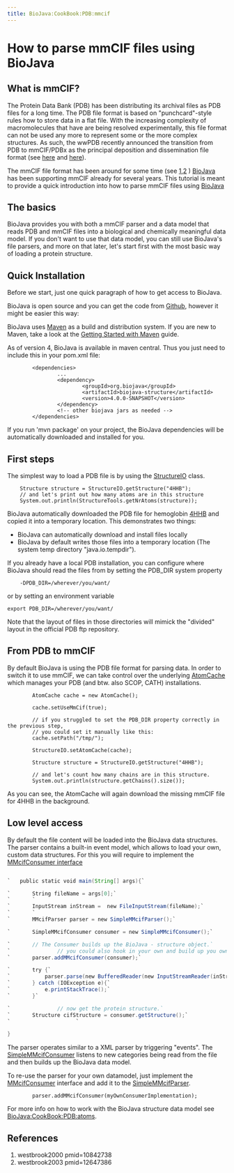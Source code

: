 ```yaml
---
title: BioJava:CookBook:PDB:mmcif
---
```


How to parse mmCIF files using BioJava
======================================

What is mmCIF?
--------------

The Protein Data Bank (PDB) has been distributing its archival files as
PDB files for a long time. The PDB file format is based on
"punchcard"-style rules how to store data in a flat file. With the
increasing complexity of macromolecules that have are being resolved
experimentally, this file format can not be used any more to represent
some or the more complex structures. As such, the wwPDB recently
announced the transition from PDB to mmCIF/PDBx as the principal
deposition and dissemination file format (see
[here](http://www.wwpdb.org/news/news_2013.html#22-May-2013) and
[here](http://wwpdb.org/workshop/wgroup.html)).

The mmCIF file format has been around for some time (see
[1](#westbrook2000 "wikilink"),[2](#westbrook2003 "wikilink") )
[BioJava](http://www.biojava.org) has been supporting mmCIF already for
several years. This tutorial is meant to provide a quick introduction
into how to parse mmCIF files using [BioJava](http://www.biojava.org)

The basics
----------

BioJava provides you with both a mmCIF parser and a data model that
reads PDB and mmCIF files into a biological and chemically meaningful
data model. If you don't want to use that data model, you can still use
BioJava's file parsers, and more on that later, let's start first with
the most basic way of loading a protein structure.

Quick Installation
------------------

Before we start, just one quick paragraph of how to get access to
BioJava.

BioJava is open source and you can get the code from
[Github](https://github.com/biojava/biojava), however it might be easier
this way:

BioJava uses [Maven](http://maven.apache.org/) as a build and
distribution system. If you are new to Maven, take a look at the
[Getting Started with
Maven](http://maven.apache.org/guides/getting-started/index.html) guide.

As of version 4, BioJava is available in maven central. Thus you just
need to include this in your pom.xml file:

            <dependencies>
                    ...
                    <dependency>
                            <groupId>org.biojava</groupId>
                            <artifactId>biojava-structure</artifactId>
                            <version>4.0.0-SNAPSHOT</version>
                    </dependency>
                    <!-- other biojava jars as needed -->
            </dependencies>
        

If you run 'mvn package' on your project, the BioJava dependencies will
be automatically downloaded and installed for you.

First steps
-----------

The simplest way to load a PDB file is by using the
[StructureIO](http://www.biojava.org/docs/api/org/biojava3/structure/StructureIO.html)
class.

        Structure structure = StructureIO.getStructure("4HHB");
        // and let's print out how many atoms are in this structure
        System.out.println(StructureTools.getNrAtoms(structure));

BioJava automatically downloaded the PDB file for hemoglobin
[4HHB](http://www.rcsb.org/pdb/explore.do?structureId=4HHB) and copied
it into a temporary location. This demonstrates two things:

-   BioJava can automatically download and install files locally
-   BioJava by default writes those files into a temporary location (The
    system temp directory "java.io.tempdir").

If you already have a local PDB installation, you can configure where
BioJava should read the files from by setting the PDB\_DIR system
property

        -DPDB_DIR=/wherever/you/want/

or by setting an environment variable

    export PDB_DIR=/wherever/you/want/

Note that the layout of files in those directories will mimick the
"divided" layout in the official PDB ftp repository.

From PDB to mmCIF
-----------------

By default BioJava is using the PDB file format for parsing data. In
order to switch it to use mmCIF, we can take control over the underlying
<a href="http://www.biojava.org/docs/api/org/biojava/bio/structure/align/util/AtomCache.html">AtomCache</a>
which manages your PDB (and btw. also SCOP, CATH) installations.

            AtomCache cache = new AtomCache();
                
            cache.setUseMmCif(true);
                
            // if you struggled to set the PDB_DIR property correctly in the previous step, 
            // you could set it manually like this:
            cache.setPath("/tmp/");
                
            StructureIO.setAtomCache(cache);
                
            Structure structure = StructureIO.getStructure("4HHB");
                        
            // and let's count how many chains are in this structure.
            System.out.println(structure.getChains().size());

As you can see, the AtomCache will again download the missing mmCIF file
for 4HHB in the background.

Low level access
----------------

By default the file content will be loaded into the BioJava data
structures. The parser contains a built-in event model, which allows to
load your own, custom data structures. For this you will require to
implement the [MMcifConsumer
interface](http://www.biojava.org/docs/api/org/biojava/bio/structure/io/mmcif/MMcifConsumer.html)

```java @since 1.7

`   public static void main(String[] args){`

`       String fileName = args[0];`  
`       `  
`       InputStream inStream =  new FileInputStream(fileName);`  
`       `  
`       MMcifParser parser = new SimpleMMcifParser();`

`       SimpleMMcifConsumer consumer = new SimpleMMcifConsumer();`

`       // The Consumer builds up the BioJava - structure object.`  
`               // you could also hook in your own and build up you own data model.          `  
`       parser.addMMcifConsumer(consumer);`

`       try {`  
`           parser.parse(new BufferedReader(new InputStreamReader(inStream)));`  
`       } catch (IOException e){`  
`           e.printStackTrace();`  
`       }`

`               // now get the protein structure.`  
`       Structure cifStructure = consumer.getStructure();`  
`                     `

}

```

The parser operates similar to a XML parser by triggering "events". The
[SimpleMMcifConsumer](http://www.biojava.org/docs/api/org/biojava/bio/structure/io/mmcif/SimpleMMcifConsumer.html)
listens to new categories being read from the file and then builds up
the BioJava data model.

To re-use the parser for your own datamodel, just implement the
[MMcifConsumer](http://www.biojava.org/docs/api/org/biojava/bio/structure/io/mmcif/MMcifConsumer.html)
interface and add it to the
[SimpleMMcifParser](http://www.biojava.org/docs/api/org/biojava/bio/structure/io/mmcif/SimpleMMcifParser.html).

            parser.addMMcifConsumer(myOwnConsumerImplementation);

For more info on how to work with the BioJava structure data model see
<BioJava:CookBook:PDB:atoms>.

References
----------

<biblio>

1.  westbrook2000 pmid=10842738
2.  westbrook2003 pmid=12647386

</biblio>
